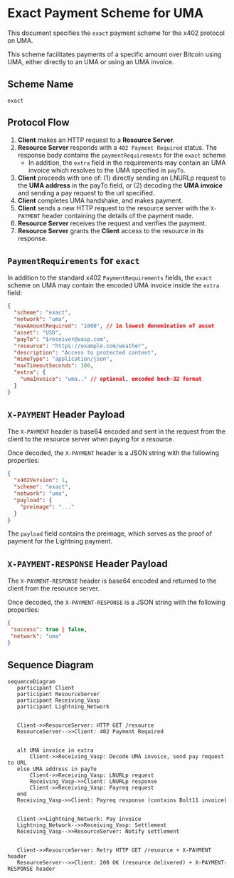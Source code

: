 # Exact Payment Scheme for UMA

This document specifies the `exact` payment scheme for the x402 protocol on UMA.

This scheme facilitates payments of a specific amount over Bitcoin using UMA, either directly to an UMA or using an UMA invoice.

## Scheme Name

`exact`

## Protocol Flow

1. **Client** makes an HTTP request to a **Resource Server**.
2. **Resource Server** responds with a `402 Payment Required` status. The response body contains the `paymentRequirements` for the `exact` scheme
   - In addition, the `extra` field in the requirements may contain an UMA invoice which resolves to the UMA specified in `payTo`.
3. **Client** proceeds with one of: (1) directly sending an LNURLp request to the **UMA address** in the payTo field, or (2) decoding the **UMA invoice** and sending a pay request to the url specified.
4. **Client** completes UMA handshake, and makes payment.
5. **Client** sends a new HTTP request to the resource server with the `X-PAYMENT` header containing the details of the payment made.
6. **Resource Server** receives the request and verifies the payment.
7. **Resource Server** grants the **Client** access to the resource in its response.

## `PaymentRequirements` for `exact`

In addition to the standard x402 `PaymentRequirements` fields, the `exact` scheme on UMA may contain the encoded UMA invoice inside the `extra` field:

```json
{
  "scheme": "exact",
  "network": "uma",
  "maxAmountRequired": "1000", // in lowest denomination of asset
  "asset": "USD",
  "payTo": "$receiver@vasp.com",
  "resource": "https://example.com/weather",
  "description": "Access to protected content",
  "mimeType": "application/json",
  "maxTimeoutSeconds": 300,
  "extra": {
    "umaInvoice": "uma.." // optional, encoded bech-32 format
  }
}
```

## `X-PAYMENT` Header Payload

The `X-PAYMENT` header is base64 encoded and sent in the request from the client to the resource server when paying for a resource.

Once decoded, the `X-PAYMENT` header is a JSON string with the following properties:

```json
{
  "x402Version": 1,
  "scheme": "exact",
  "network": "uma",
  "payload": {
    "preimage": "..."
  }
}
```

The `payload` field contains the preimage, which serves as the proof of payment for the Lightning payment.

## `X-PAYMENT-RESPONSE` Header Payload

The `X-PAYMENT-RESPONSE` header is base64 encoded and returned to the client from the resource server.

Once decoded, the `X-PAYMENT-RESPONSE` is a JSON string with the following properties:

```json
{
 "success": true | false,
 "network": "uma"
}
```

## Sequence Diagram

```mermaid
sequenceDiagram
   participant Client
   participant ResourceServer
   participant Receiving_Vasp
   participant Lightning_Network


   Client->>ResourceServer: HTTP GET /resource
   ResourceServer-->>Client: 402 Payment Required


   alt UMA invoice in extra
       Client->>Receiving_Vasp: Decode UMA invoice, send pay request to URL
   else UMA address in payTo
       Client->>Receiving_Vasp: LNURLp request
       Receiving_Vasp->>Client: LNURLp response
       Client->>Receiving_Vasp: Payreq request
   end
   Receiving_Vasp->>Client: Payreq response (contains Bolt11 invoice)


   Client->>Lightning_Network: Pay invoice
   Lightning_Network-->>Receiving_Vasp: Settlement
   Receiving_Vasp-->>ResourceServer: Notify settlement


   Client->>ResourceServer: Retry HTTP GET /resource + X-PAYMENT header
   ResourceServer-->>Client: 200 OK (resource delivered) + X-PAYMENT-RESPONSE header
```
